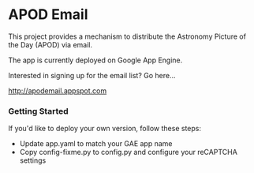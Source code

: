 APOD Email
========
This project provides a mechanism to distribute the Astronomy Picture of the Day (APOD) via email.

The app is currently deployed on Google App Engine.

Interested in signing up for the email list? Go here...

http://apodemail.appspot.com

### Getting Started
If you'd like to deploy your own version, follow these steps:
* Update app.yaml to match your GAE app name
* Copy config-fixme.py to config.py and configure your reCAPTCHA settings

